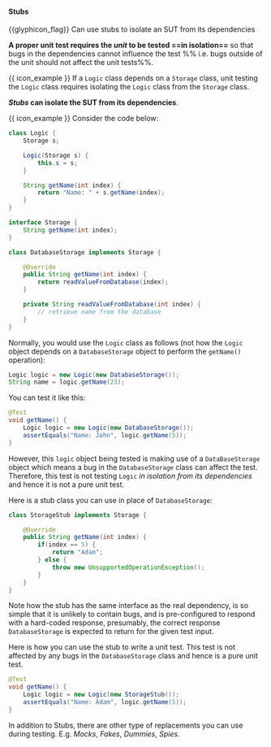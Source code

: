 <div id="title">

#### Stubs

</div>

<span id="prereqs"><dynamic-panel src="../what/unit-inElsewhere-asFlat.md" boilerplate header="%%{{ icon_prereq }} Quality Assurance → Testing → Unit Testing → What →%%" /></span>

<span id="outcomes">{{glyphicon_flag}} Can use stubs to isolate an SUT from its dependencies</span>

<div id="body">

**A proper unit test requires the _unit_ to be tested ==in isolation==** so that bugs in the <tooltip content="code the unit depends on">dependencies</tooltip> cannot influence the test %%&nbsp;i.e. bugs outside of the unit should not affect the unit tests%%.

<tip-box> 

{{ icon_example }} If a `Logic` class depends on a `Storage` class, unit testing the `Logic` class requires isolating the `Logic` class from the `Storage` class.

</tip-box>

**_Stubs_ can isolate the <popover content="Software Under Test (in this case, the _unit_ being tested)">SUT</popover> from its dependencies**. 

<tip-box type="definition"> 

<include src="../../../../common/definitions.md#def-stub" />

</tip-box>


<tip-box> 

{{ icon_example }} Consider the code below:
```java
class Logic {
    Storage s;

    Logic(Storage s) {
        this.s = s;
    }

    String getName(int index) {
        return "Name: " + s.getName(index);
    }
}

interface Storage {
    String getName(int index);
}

class DatabaseStorage implements Storage {

    @Override
    public String getName(int index) {
        return readValueFromDatabase(index);
    }

    private String readValueFromDatabase(int index) {
        // retrieve name from the database
    }
}
```
Normally, you would use the `Logic` class as follows (not how the `Logic` object depends on a `DatabaseStorage` object to perform the `getName()` operation):
```java
Logic logic = new Logic(new DatabaseStorage());
String name = logic.getName(23);
```

You can test it like this:
```java
@Test
void getName() {
    Logic logic = new Logic(new DatabaseStorage());
    assertEquals("Name: John", logic.getName(5));
}
```

However, this `logic` object being tested is making use of a `DataBaseStorage` object which means a bug in the `DatabaseStorage` class can affect the test. Therefore, this test is not testing `Logic` _in isolation from its dependencies_ and hence it is not a pure unit test.

Here is a stub class you can use in place of `DatabaseStorage`:
```java
class StorageStub implements Storage {

    @Override
    public String getName(int index) {
        if(index == 5) {
            return "Adam";
        } else {
            throw new UnsupportedOperationException();
        }
    }
}
```
Note how the stub has the same interface as the real dependency, is so simple that it is unlikely to contain bugs, and is pre-configured to respond with a hard-coded response, presumably, the correct response `DatabaseStorage` is expected to return for the given test input.

Here is how you can use the stub to write a unit test. This test is not affected by any bugs in the `DatabaseStorage` class and hence is a pure unit test.
```java
@Test
void getName() {
    Logic logic = new Logic(new StorageStub());
    assertEquals("Name: Adam", logic.getName(5));
}
```

</tip-box>

In addition to Stubs, there are other type of replacements you can use during testing. E.g. _Mocks_, _Fakes_, _Dummies_, _Spies_.

</div>

<div id="extras">
  <include src="resources.md" />
  <include src="exercises.md" />
</div>